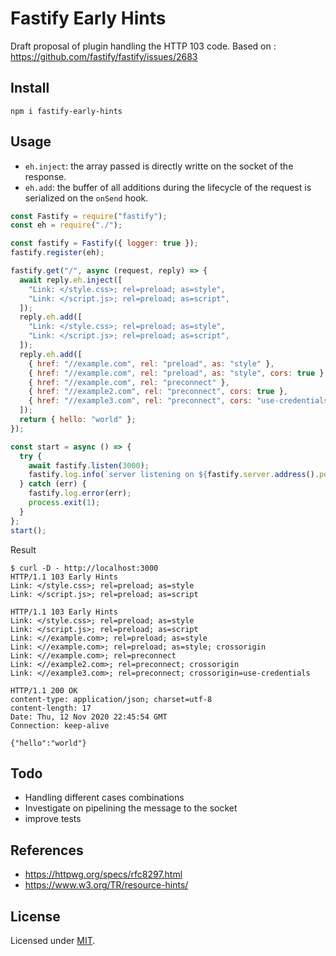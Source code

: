 # Fastify Early Hints

Draft proposal of plugin handling the HTTP 103 code.
Based on : https://github.com/fastify/fastify/issues/2683

## Install
```
npm i fastify-early-hints
```

## Usage

- `eh.inject`: the array passed is directly writte on the socket of the response.
- `eh.add`: the buffer of all additions during the lifecycle of the request is serialized on the `onSend` hook.

```javascript
const Fastify = require("fastify");
const eh = require("./");

const fastify = Fastify({ logger: true });
fastify.register(eh);

fastify.get("/", async (request, reply) => {
  await reply.eh.inject([
    "Link: </style.css>; rel=preload; as=style",
    "Link: </script.js>; rel=preload; as=script",
  ]);
  reply.eh.add([
    "Link: </style.css>; rel=preload; as=style",
    "Link: </script.js>; rel=preload; as=script",
  ]);
  reply.eh.add([
    { href: "//example.com", rel: "preload", as: "style" },
    { href: "//example.com", rel: "preload", as: "style", cors: true },
    { href: "//example.com", rel: "preconnect" },
    { href: "//example2.com", rel: "preconnect", cors: true },
    { href: "//example3.com", rel: "preconnect", cors: "use-credentials" },
  ]);
  return { hello: "world" };
});

const start = async () => {
  try {
    await fastify.listen(3000);
    fastify.log.info(`server listening on ${fastify.server.address().port}`);
  } catch (err) {
    fastify.log.error(err);
    process.exit(1);
  }
};
start();
```

Result
```
$ curl -D - http://localhost:3000    
HTTP/1.1 103 Early Hints
Link: </style.css>; rel=preload; as=style
Link: </script.js>; rel=preload; as=script

HTTP/1.1 103 Early Hints
Link: </style.css>; rel=preload; as=style
Link: </script.js>; rel=preload; as=script
Link: <//example.com>; rel=preload; as=style
Link: <//example.com>; rel=preload; as=style; crossorigin
Link: <//example.com>; rel=preconnect
Link: <//example2.com>; rel=preconnect; crossorigin
Link: <//example3.com>; rel=preconnect; crossorigin=use-credentials

HTTP/1.1 200 OK
content-type: application/json; charset=utf-8
content-length: 17
Date: Thu, 12 Nov 2020 22:45:54 GMT
Connection: keep-alive

{"hello":"world"}
```

## Todo

- Handling different cases combinations
- Investigate on pipelining the message to the socket
- improve tests

## References

- https://httpwg.org/specs/rfc8297.html
- https://www.w3.org/TR/resource-hints/

## License

Licensed under [MIT](./LICENSE).<br/>